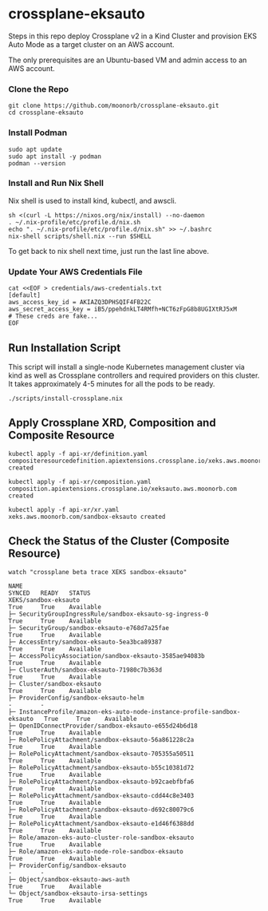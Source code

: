 # crossplane-eksauto

Steps in this repo deploy Crossplane v2 in a Kind Cluster and provision EKS Auto Mode as a target cluster on an AWS account. 

The only prerequisites are an Ubuntu-based VM and admin access to an AWS account. 

### Clone the Repo
```
git clone https://github.com/moonorb/crossplane-eksauto.git
cd crossplane-eksauto
```

### Install Podman
```
sudo apt update
sudo apt install -y podman
podman --version
```
### Install and Run Nix Shell
Nix shell is used to install kind, kubectl, and awscli.
```
sh <(curl -L https://nixos.org/nix/install) --no-daemon
. ~/.nix-profile/etc/profile.d/nix.sh
echo ". ~/.nix-profile/etc/profile.d/nix.sh" >> ~/.bashrc
nix-shell scripts/shell.nix --run $SHELL
```

To get back to nix shell next time, just run the last line above. 

### Update Your AWS Credentials File
```
cat <<EOF > credentials/aws-credentials.txt
[default]
aws_access_key_id = AKIAZQ3DPHSQIF4FB22C
aws_secret_access_key = iB5/ppehdnkLT4RMfh+NCT6zFpG8b8UGIXtRJ5xM
# These creds are fake...
EOF
```

## Run Installation Script
This script will install a single-node Kubernetes management cluster via kind as well as Crossplane controllers and required providers on this cluster. It takes approximately 4-5 minutes for all the pods to be ready. 
```
./scripts/install-crossplane.nix
```

## Apply Crossplane XRD, Composition and Composite Resource
```
kubectl apply -f api-xr/definition.yaml 
compositeresourcedefinition.apiextensions.crossplane.io/xeks.aws.moonorb.com created

kubectl apply -f api-xr/composition.yaml 
composition.apiextensions.crossplane.io/xeksauto.aws.moonorb.com created

kubectl apply -f api-xr/xr.yaml 
xeks.aws.moonorb.com/sandbox-eksauto created
```

## Check the Status of the Cluster (Composite Resource)
```
watch "crossplane beta trace XEKS sandbox-eksauto"

NAME                                                                       SYNCED   READY   STATUS
XEKS/sandbox-eksauto                                                       True     True    Available
├─ SecurityGroupIngressRule/sandbox-eksauto-sg-ingress-0                   True     True    Available
├─ SecurityGroup/sandbox-eksauto-e768d7a25fae                              True     True    Available
├─ AccessEntry/sandbox-eksauto-5ea3bca89387                                True     True    Available
├─ AccessPolicyAssociation/sandbox-eksauto-3585ae94083b                    True     True    Available
├─ ClusterAuth/sandbox-eksauto-71980c7b363d                                True     True    Available
├─ Cluster/sandbox-eksauto                                                 True     True    Available
├─ ProviderConfig/sandbox-eksauto-helm                                     -        -
├─ InstanceProfile/amazon-eks-auto-node-instance-profile-sandbox-eksauto   True     True    Available
├─ OpenIDConnectProvider/sandbox-eksauto-e655d24b6d18                      True     True    Available
├─ RolePolicyAttachment/sandbox-eksauto-56a861228c2a                       True     True    Available
├─ RolePolicyAttachment/sandbox-eksauto-705355a50511                       True     True    Available
├─ RolePolicyAttachment/sandbox-eksauto-b55c10381d72                       True     True    Available
├─ RolePolicyAttachment/sandbox-eksauto-b92caebfbfa6                       True     True    Available
├─ RolePolicyAttachment/sandbox-eksauto-cdd44c8e3403                       True     True    Available
├─ RolePolicyAttachment/sandbox-eksauto-d692c80079c6                       True     True    Available
├─ RolePolicyAttachment/sandbox-eksauto-e1d46f6388dd                       True     True    Available
├─ Role/amazon-eks-auto-cluster-role-sandbox-eksauto                       True     True    Available
├─ Role/amazon-eks-auto-node-role-sandbox-eksauto                          True     True    Available
├─ ProviderConfig/sandbox-eksauto                                          -        -
├─ Object/sandbox-eksauto-aws-auth                                         True     True    Available
└─ Object/sandbox-eksauto-irsa-settings                                    True     True    Available
